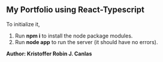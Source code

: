 ## My Portfolio using React-Typescript

To initialize it, 

1. Run **npm i** to install the node package modules.
2. Run **node app** to run the server (it should have no errors).

**Author: Kristoffer Robin J. Canlas**